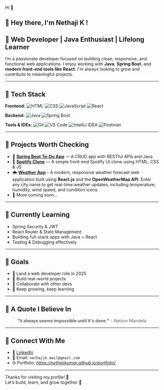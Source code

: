 Hi 👋

## 👋 Hey there, I'm Nethaji K !

## 🚀 Web Developer | Java Enthusiast | Lifelong Learner

I’m a passionate developer focused on building clean, responsive, and functional web applications. I enjoy working with **Java**, **Spring Boot**, and **modern front-end tools like React**. I'm always looking to grow and contribute to meaningful projects.

---

## 🧰 Tech Stack

**Frontend:**
![HTML](https://img.shields.io/badge/HTML5-E34F26?style=for-the-badge&logo=html5&logoColor=white)
![CSS](https://img.shields.io/badge/CSS3-1572B6?style=for-the-badge&logo=css3&logoColor=white)
![JavaScript](https://img.shields.io/badge/JavaScript-F7DF1E?style=for-the-badge&logo=javascript&logoColor=black)
![React](https://img.shields.io/badge/React-20232A?style=for-the-badge&logo=react&logoColor=61DAFB)

**Backend:**
![Java](https://img.shields.io/badge/Java-007396?style=for-the-badge&logo=java&logoColor=white)
![Spring Boot](https://img.shields.io/badge/Spring_Boot-6DB33F?style=for-the-badge&logo=spring-boot&logoColor=white)

**Tools & IDEs:**
![Git](https://img.shields.io/badge/Git-F05032?style=for-the-badge&logo=git&logoColor=white)
![VS Code](https://img.shields.io/badge/VS_Code-007ACC?style=for-the-badge&logo=visual-studio-code&logoColor=white)
![IntelliJ IDEA](https://img.shields.io/badge/IntelliJ_IDEA-000000?style=for-the-badge&logo=intellij-idea&logoColor=white)
![Postman](https://img.shields.io/badge/Postman-FF6C37?style=for-the-badge&logo=postman&logoColor=white)

---

## 📌 Projects Worth Checking

- 🎯 **[Spring Boot To-Do App](https://github.com/Nethajikumar/springboot-todo-crud)** — A CRUD app with RESTful APIs and Java
- 🎵 **[Spotify Clone](https://github.com/Nethajikumar/spotify-clone)** — A simple front-end Spotify UI clone using HTML, CSS & JS
- 🌦️ **[Weather App](https://github.com/Nethajikumar/weatherapp)** - A modern, responsive weather forecast web application built using **React.js** and the **OpenWeatherMap API**. Enter any city name to get real-time weather updates, including temperature, humidity, wind speed, and condition icons.
- 🧪 More coming soon...

---

## 🌱 Currently Learning

- Spring Security & JWT
- React Router & State Management
- Building full-stack apps with Java + React
- Testing & Debugging effectively

---

## 🎯 Goals

- 🔹 Land a web developer role in 2025
- 🔹 Build real-world projects
- 🔹 Collaborate with other devs
- 🔹 Keep growing, keep learning

---

## 💬 A Quote I Believe In

> **"It always seems impossible until it's done."** – Nelson Mandela

---

## 🤝 Connect With Me

- 🔗 [LinkedIn](https://www.linkedin.com/in/nethaji7) 
- 📧 Email: `nethajik.mail@gmail.com`
- 🌐 Portfolio: *https://nethajikumar.github.io/portfolio/*

---

Thanks for visiting my profile! 🙌  
Let’s build, learn, and grow together 🚀


